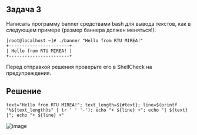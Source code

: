 ## Задача 3

Написать программу banner средствами bash для вывода текстов, как в следующем примере (размер баннера должен меняться!):

```
[root@localhost ~]# ./banner "Hello from RTU MIREA!"
+-----------------------+
| Hello from RTU MIREA! |
+-----------------------+
```

Перед отправкой решения проверьте его в ShellCheck на предупреждения.

## Решение

```
text="Hello from RTU MIREA!"; text_length=${#text}; line=$(printf "%${text_length}s" | tr ' ' '-'); echo "+ ${line} +"; echo "| ${text} |"; echo "+ ${line} +"
```
![image](https://github.com/user-attachments/assets/ab78a5ee-68a3-453a-9532-1365f60970c5)
